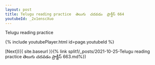 ```yaml
---
layout: post
title: Telugu reading practice  తెలుగు  చదవడం  ప్రాక్టీస్ 664
youtubeId: _2x1enscXuo
---
```

 
 
Telugu reading practice
 
 
 
 
 


{% include youtubePlayer.html id=page.youtubeId %}
 
[Next]({{ site.baseurl }}{% link  split1/_posts/2021-10-25-Telugu reading practice  తెలుగు  చదవడం  ప్రాక్టీస్ 663.md%})
 
